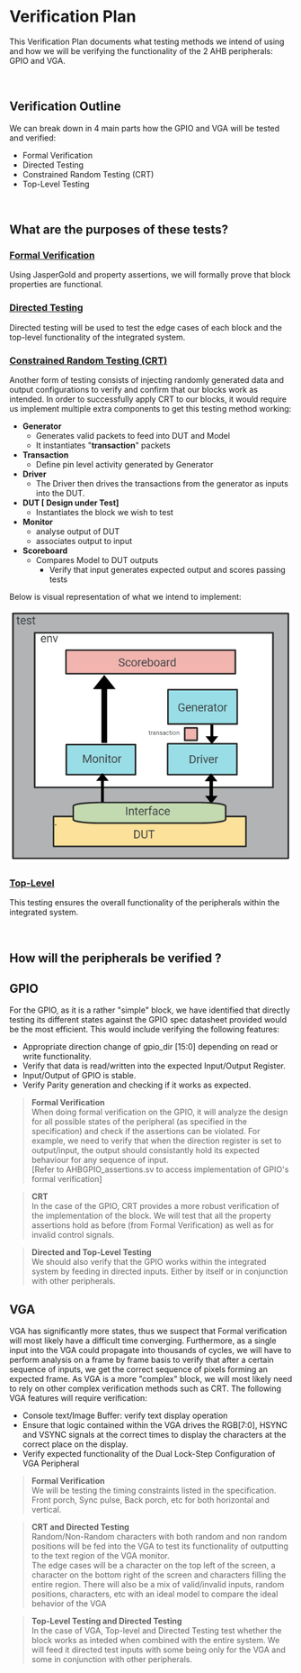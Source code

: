 # Verification Plan

This Verification Plan documents what testing methods we intend of using and how we will be verifying the functionality of the 2 AHB peripherals: GPIO and VGA.

</br>

## Verification Outline

We can break down in 4 main parts how the GPIO and VGA will be tested and verified:

- Formal Verification
- Directed Testing
- Constrained Random Testing (CRT)
- Top-Level Testing

</br>

## What are the purposes of these tests?

### <u> Formal Verification </u>

Using JasperGold and property assertions, we will formally prove that block properties are functional.

### <u> Directed Testing </u>

Directed testing will be used to test the edge cases of each block and the top-level functionality of the integrated system.

### <u> Constrained Random Testing (CRT)</u>

Another form of testing consists of injecting randomly generated data and output configurations to verify and confirm that our blocks work as intended.
In order to successfully apply CRT to our blocks, it would require us implement multiple extra components to get this testing method working:

- **Generator**
  - Generates valid packets to feed into DUT and Model
  - It instantiates "**transaction**" packets
- **Transaction**
  - Define pin level activity generated by Generator
- **Driver**
  - The Driver then drives the transactions from the generator as inputs into the DUT.
- **DUT [ Design under Test]**
  - Instantiates the block we wish to test
- **Monitor**
  - analyse output of DUT
  - associates output to input
- **Scoreboard**
  - Compares Model to DUT outputs
    - Verify that input generates expected output and scores passing tests

Below is visual representation of what we intend to implement:

![diagram](./CRT_testing.JPG)

### <u> Top-Level </u>

This testing ensures the overall functionality of the peripherals within the integrated system.

</br>

## How will the peripherals be verified ?

## GPIO

For the GPIO, as it is a rather "simple" block, we have identified that directly testing its different states against the GPIO spec datasheet provided would be the most efficient. This would include verifying the following features:

- Appropriate direction change of gpio_dir [15:0] depending on read or write functionality.
- Verify that data is read/written into the expected Input/Output Register.
- Input/Output of GPIO is stable.
- Verify Parity generation and checking if it works as expected.

> **Formal Verification** </br>
> When doing formal verification on the GPIO, it will analyze the design for all possible states of the peripheral (as specified in the specification) and check if the assertions can be violated. For example, we need to verify that when the direction register is set to output/input, the output should consistantly hold its expected behaviour for any sequence of input.</br> [Refer to AHBGPIO_assertions.sv to access implementation of GPIO's formal verification]

> **CRT** </br>
> In the case of the GPIO, CRT provides a more robust verification of the implementation of the block. We will test that all the property assertions hold as before (from Formal Verification) as well as for invalid control signals.

> **Directed and Top-Level Testing** </br>
> We should also verify that the GPIO works within the integrated system by feeding in directed inputs. Either by itself or in conjunction with other peripherals.

## VGA

VGA has significantly more states, thus we suspect that Formal verification will most likely have a difficult time converging. Furthermore, as a single input into the VGA could propagate into thousands of cycles, we will have to perform analysis on a frame by frame basis to verify that after a certain sequence of inputs, we get the correct sequence of pixels forming an expected frame. As VGA is a more "complex" block, we will most likely need to rely on other complex verification methods such as CRT. The following VGA features will require verification:

- Console text/Image Buffer: verify text display operation
- Ensure that logic contained within the VGA drives the RGB[7:0], HSYNC and VSYNC signals at the correct times to display the characters at the correct place on the display.
- Verify expected functionality of the Dual Lock-Step Configuration of VGA Peripheral

> **Formal Verification** </br>
> We will be testing the timing constraints listed in the specification. Front porch, Sync pulse, Back porch, etc for both horizontal and vertical.

> **CRT and Directed Testing** </br>
> Random/Non-Random characters with both random and non random positions will be fed into the VGA to test its functionality of outputting to the text region of the VGA monitor. </br>
> The edge cases will be a character on the top left of the screen, a character on the bottom right of the screen and characters filling the entire region. There will also be a mix of valid/invalid inputs, random positions, characters, etc with an ideal model to compare the ideal behavior of the VGA

> **Top-Level Testing and Directed Testing** </br>
> In the case of VGA, Top-level and Directed Testing test whether the block works as inteded when combined with the entire system. We will feed it directed test inputs with some being only for the VGA and some in conjunction with other peripherals.
